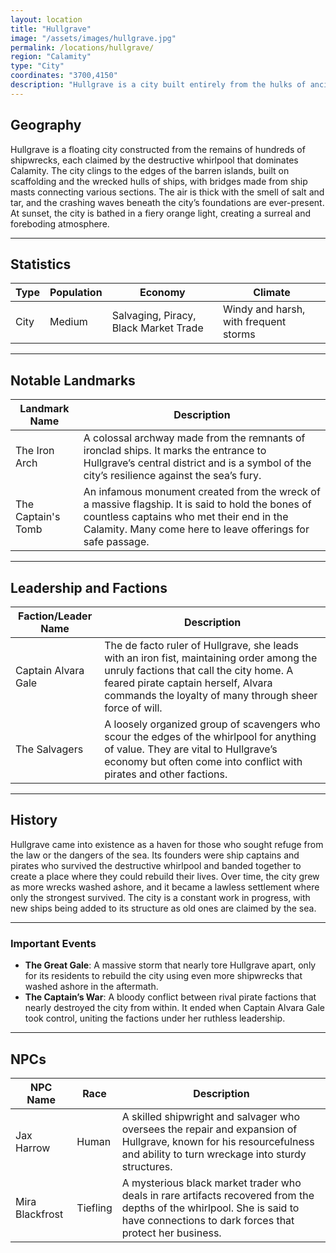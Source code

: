 ```yaml
---
layout: location
title: "Hullgrave"
image: "/assets/images/hullgrave.jpg"
permalink: /locations/hullgrave/
region: "Calamity"
type: "City"
coordinates: "3700,4150"
description: "Hullgrave is a city built entirely from the hulks of ancient ships, remnants of vessels claimed by the powerful whirlpool at the center of the world. Its architecture is a patchwork of timber, iron, and tattered sails, giving it an eerie yet impressive appearance. This dangerous and lawless settlement sits at the edge of the Calamity."
---
```


## Geography

Hullgrave is a floating city constructed from the remains of hundreds of shipwrecks, each claimed by the destructive whirlpool that dominates Calamity. The city clings to the edges of the barren islands, built on scaffolding and the wrecked hulls of ships, with bridges made from ship masts connecting various sections. The air is thick with the smell of salt and tar, and the crashing waves beneath the city’s foundations are ever-present. At sunset, the city is bathed in a fiery orange light, creating a surreal and foreboding atmosphere.

---

## Statistics

| Type               | Population | Economy                     | Climate                     |
|--------------------|------------|-----------------------------|-----------------------------|
| City      | Medium      | Salvaging, Piracy, Black Market Trade | Windy and harsh, with frequent storms |

---

## Notable Landmarks

| Landmark Name          | Description                                                                                     |
|------------------------|-------------------------------------------------------------------------------------------------|
| The Iron Arch           | A colossal archway made from the remnants of ironclad ships. It marks the entrance to Hullgrave’s central district and is a symbol of the city’s resilience against the sea’s fury. |
| The Captain's Tomb      | An infamous monument created from the wreck of a massive flagship. It is said to hold the bones of countless captains who met their end in the Calamity. Many come here to leave offerings for safe passage. |

---

## Leadership and Factions

| Faction/Leader Name       | Description                                                                                     |
|---------------------------|-------------------------------------------------------------------------------------------------|
| Captain Alvara Gale        | The de facto ruler of Hullgrave, she leads with an iron fist, maintaining order among the unruly factions that call the city home. A feared pirate captain herself, Alvara commands the loyalty of many through sheer force of will. |
| The Salvagers             | A loosely organized group of scavengers who scour the edges of the whirlpool for anything of value. They are vital to Hullgrave’s economy but often come into conflict with pirates and other factions. |

---

## History

Hullgrave came into existence as a haven for those who sought refuge from the law or the dangers of the sea. Its founders were ship captains and pirates who survived the destructive whirlpool and banded together to create a place where they could rebuild their lives. Over time, the city grew as more wrecks washed ashore, and it became a lawless settlement where only the strongest survived. The city is a constant work in progress, with new ships being added to its structure as old ones are claimed by the sea.

---

### Important Events

- **The Great Gale**: A massive storm that nearly tore Hullgrave apart, only for its residents to rebuild the city using even more shipwrecks that washed ashore in the aftermath.
- **The Captain’s War**: A bloody conflict between rival pirate factions that nearly destroyed the city from within. It ended when Captain Alvara Gale took control, uniting the factions under her ruthless leadership.

---

## NPCs

| NPC Name                | Race     | Description                                           |
|-------------------------|----------|-------------------------------------------------------|
| Jax Harrow              | Human    | A skilled shipwright and salvager who oversees the repair and expansion of Hullgrave, known for his resourcefulness and ability to turn wreckage into sturdy structures. |
| Mira Blackfrost          | Tiefling | A mysterious black market trader who deals in rare artifacts recovered from the depths of the whirlpool. She is said to have connections to dark forces that protect her business. |
